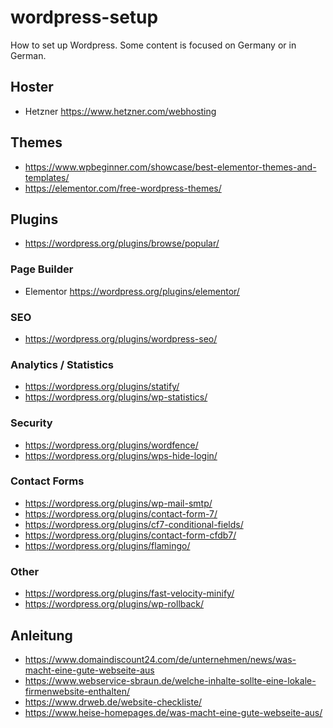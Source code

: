 # wordpress-setup
How to set up Wordpress. Some content is focused on Germany or in German.

## Hoster
- Hetzner https://www.hetzner.com/webhosting

## Themes
- https://www.wpbeginner.com/showcase/best-elementor-themes-and-templates/
- https://elementor.com/free-wordpress-themes/

## Plugins
- https://wordpress.org/plugins/browse/popular/

### Page Builder
- Elementor https://wordpress.org/plugins/elementor/

### SEO
- https://wordpress.org/plugins/wordpress-seo/

### Analytics / Statistics
- https://wordpress.org/plugins/statify/
- https://wordpress.org/plugins/wp-statistics/

### Security
- https://wordpress.org/plugins/wordfence/
- https://wordpress.org/plugins/wps-hide-login/

### Contact Forms
- https://wordpress.org/plugins/wp-mail-smtp/
- https://wordpress.org/plugins/contact-form-7/
- https://wordpress.org/plugins/cf7-conditional-fields/
- https://wordpress.org/plugins/contact-form-cfdb7/
- https://wordpress.org/plugins/flamingo/

### Other
- https://wordpress.org/plugins/fast-velocity-minify/
- https://wordpress.org/plugins/wp-rollback/

## Anleitung
- https://www.domaindiscount24.com/de/unternehmen/news/was-macht-eine-gute-webseite-aus
- https://www.webservice-sbraun.de/welche-inhalte-sollte-eine-lokale-firmenwebsite-enthalten/
- https://www.drweb.de/website-checkliste/
- https://www.heise-homepages.de/was-macht-eine-gute-webseite-aus/
